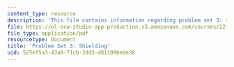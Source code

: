 ```yaml
---
content_type: resource
description: 'This file contains information regarding problem set 3: shielding.'
file: https://ol-ocw-studio-app-production.s3.amazonaws.com/courses/22-s902-do-it-yourself-diy-geiger-counters-january-iap-2015/525ef5a343a071cb3dd3d81109bede38_MIT22_S902IAP15_pset03.pdf
file_type: application/pdf
resourcetype: Document
title: 'Problem Set 3: Shielding'
uid: 525ef5a3-43a0-71cb-3dd3-d81109bede38
---
```

